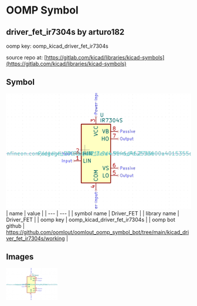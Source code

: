 # OOMP Symbol  
## driver_fet_ir7304s  by arturo182  
  
oomp key: oomp_kicad_driver_fet_ir7304s  
  
source repo at: [https://gitlab.com/kicad/libraries/kicad-symbols](https://gitlab.com/kicad/libraries/kicad-symbols)  
## Symbol  
  
[![working.png](working_600.png)](working.png)  
| name | value | 
| --- | --- | 
| symbol name | Driver_FET | 
| library name | Driver_FET | 
| oomp key | oomp_kicad_driver_fet_ir7304s | 
| oomp bot github | https://github.com/oomlout/oomlout_oomp_symbol_bot/tree/main/kicad_driver_fet_ir7304s/working | 
## Images  
  
[![working.png](working_140.png)](working.png)  
